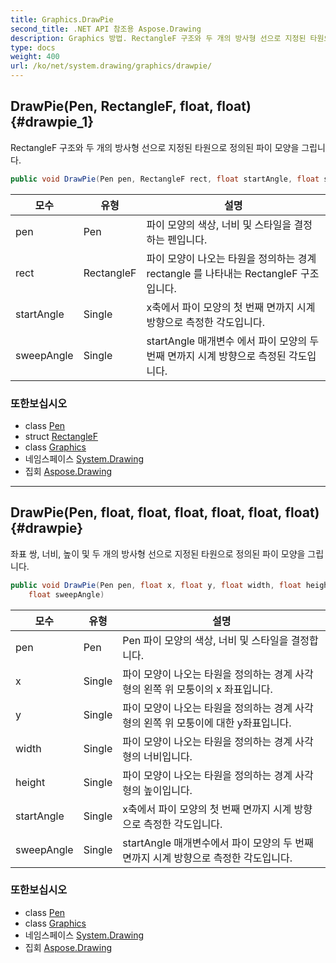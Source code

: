 ```yaml
---
title: Graphics.DrawPie
second_title: .NET API 참조용 Aspose.Drawing
description: Graphics 방법. RectangleF 구조와 두 개의 방사형 선으로 지정된 타원으로 정의된 파이 모양을 그립니다.
type: docs
weight: 400
url: /ko/net/system.drawing/graphics/drawpie/
---
```

## DrawPie(Pen, RectangleF, float, float) {#drawpie_1}

RectangleF 구조와 두 개의 방사형 선으로 지정된 타원으로 정의된 파이 모양을 그립니다.

```csharp
public void DrawPie(Pen pen, RectangleF rect, float startAngle, float sweepAngle)
```

| 모수 | 유형 | 설명 |
| --- | --- | --- |
| pen | Pen | 파이 모양의 색상, 너비 및 스타일을 결정하는 펜입니다. |
| rect | RectangleF | 파이 모양이 나오는 타원을 정의하는 경계 rectangle 를 나타내는 RectangleF 구조입니다. |
| startAngle | Single | x축에서 파이 모양의 첫 번째 면까지 시계 방향으로 측정한 각도입니다. |
| sweepAngle | Single | startAngle 매개변수 에서 파이 모양의 두 번째 면까지 시계 방향으로 측정된 각도입니다. |

### 또한보십시오

* class [Pen](../../pen/)
* struct [RectangleF](../../rectanglef/)
* class [Graphics](../)
* 네임스페이스 [System.Drawing](../../graphics/)
* 집회 [Aspose.Drawing](../../../)

---

## DrawPie(Pen, float, float, float, float, float, float) {#drawpie}

좌표 쌍, 너비, 높이 및 두 개의 방사형 선으로 지정된 타원으로 정의된 파이 모양을 그립니다.

```csharp
public void DrawPie(Pen pen, float x, float y, float width, float height, float startAngle, 
    float sweepAngle)
```

| 모수 | 유형 | 설명 |
| --- | --- | --- |
| pen | Pen | Pen 파이 모양의 색상, 너비 및 스타일을 결정합니다. |
| x | Single | 파이 모양이 나오는 타원을 정의하는 경계 사각형의 왼쪽 위 모퉁이의 x 좌표입니다. |
| y | Single | 파이 모양이 나오는 타원을 정의하는 경계 사각형의 왼쪽 위 모퉁이에 대한 y좌표입니다. |
| width | Single | 파이 모양이 나오는 타원을 정의하는 경계 사각형의 너비입니다. |
| height | Single | 파이 모양이 나오는 타원을 정의하는 경계 사각형의 높이입니다. |
| startAngle | Single | x축에서 파이 모양의 첫 번째 면까지 시계 방향으로 측정한 각도입니다. |
| sweepAngle | Single | startAngle 매개변수에서 파이 모양의 두 번째 면까지 시계 방향으로 측정한 각도입니다. |

### 또한보십시오

* class [Pen](../../pen/)
* class [Graphics](../)
* 네임스페이스 [System.Drawing](../../graphics/)
* 집회 [Aspose.Drawing](../../../)


